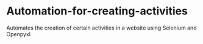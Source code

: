 # Automation-for-creating-activities
Automates the creation of certain activities in a website using Selenium and Openpyxl 
